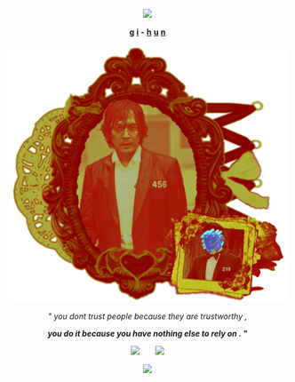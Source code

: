 <p align="center">
<img src="https://github.com/failedCONFESSION/failedCONFESSION/blob/66b3f3392593a52bae1a608f13f884c9f5b0931a/Untitled531_20250210200831.png">
 <p align="center">
<b><ins>g</ins></b> <b><ins>i</ins></b> <b>-</b> <b><ins>h</ins></b> <b><ins>u</ins></b> <b><ins>n</ins></b>
<p align="center"> 
<img src="https://github.com/MedicalEmergency/MedicalEmergency/blob/a0f04582e7f51728d1f69ee547a6ba68fb831859/Untitled530_20250216202717.png">
  
<p align="center">
  <i>" you dont trust people because they are trustworthy ,</i>
<p align="center">
  <b><i>you do it because you have nothing else to rely on . "</b></i>

  <p align="center">
<img src="https://github.com/failedCONFESSION/failedCONFESSION/blob/29c2d2c82abcab5e14d33946f456476715685813/2b70d07576aad33c116769ddf37e70acb8a40afb.gif">  <img src="https://github.com/itsONLYS3X/itsONLYS3X/blob/5ba9d1388d0565dfb14f30070483465ace9cd354/a5aa44ba901a94fea38f3a55550c61650db4d794.gif">
    
<p align="center">
<img src="https://github.com/failedCONFESSION/failedCONFESSION/blob/6d45e47b7a2c9fe8defa82de4cd2b587e267b178/Untitled531_20250210200843.png">
